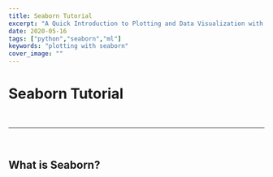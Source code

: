 ```yaml
---
title: Seaborn Tutorial 
excerpt: "A Quick Introduction to Plotting and Data Visualization with Seaborn and Python"
date: 2020-05-16
tags: ["python","seaborn","ml"]
keywords: "plotting with seaborn"
cover_image: ""
---
```


# Seaborn Tutorial
<br>
<hr>
<br>

## What is Seaborn?